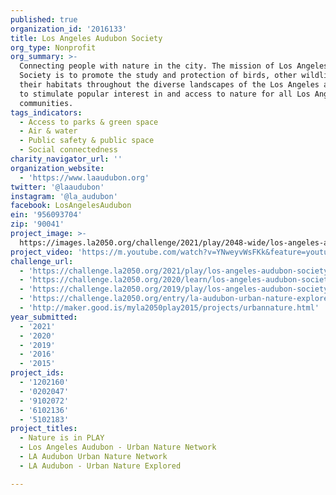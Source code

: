 ```yaml
---
published: true
organization_id: '2016133'
title: Los Angeles Audubon Society
org_type: Nonprofit
org_summary: >-
  Connecting people with nature in the city. The mission of Los Angeles Audubon
  Society is to promote the study and protection of birds, other wildlife, and
  their habitats throughout the diverse landscapes of the Los Angeles area, and
  to stimulate popular interest in and access to nature for all Los Angeles
  communities.
tags_indicators:
  - Access to parks & green space
  - Air & water
  - Public safety & public space
  - Social connectedness
charity_navigator_url: ''
organization_website:
  - 'https://www.laaudubon.org'
twitter: '@laaudubon'
instagram: '@la_audubon'
facebook: LosAngelesAudubon
ein: '956093704'
zip: '90041'
project_image: >-
  https://images.la2050.org/challenge/2021/play/2048-wide/los-angeles-audubon-society.jpg
project_video: 'https://m.youtube.com/watch?v=YNweyvWsFKk&feature=youtu.be'
challenge_url:
  - 'https://challenge.la2050.org/2021/play/los-angeles-audubon-society/'
  - 'https://challenge.la2050.org/2020/learn/los-angeles-audubon-society-society/'
  - 'https://challenge.la2050.org/2019/play/los-angeles-audubon-society/'
  - 'https://challenge.la2050.org/entry/la-audubon-urban-nature-explored'
  - 'http://maker.good.is/myla2050play2015/projects/urbannature.html'
year_submitted:
  - '2021'
  - '2020'
  - '2019'
  - '2016'
  - '2015'
project_ids:
  - '1202160'
  - '0202047'
  - '9102072'
  - '6102136'
  - '5102183'
project_titles:
  - Nature is in PLAY
  - Los Angeles Audubon - Urban Nature Network
  - LA Audubon Urban Nature Network
  - LA Audubon - Urban Nature Explored

---
```

